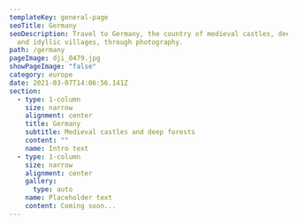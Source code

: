 ```yaml
---
templateKey: general-page
seoTitle: Germany
seoDescription: Travel to Germany, the country of medieval castles, deep forests
  and idyllic villages, through photography.
path: /germany
pageImage: dji_0479.jpg
showPageImage: "false"
category: europe
date: 2021-03-07T14:06:56.141Z
section:
  - type: 1-column
    size: narrow
    alignment: center
    title: Germany
    subtitle: Medieval castles and deep forests
    content: ""
    name: Intro text
  - type: 1-column
    size: narrow
    alignment: center
    gallery:
      type: auto
    name: Placeholder text
    content: Coming soon...
---
```

